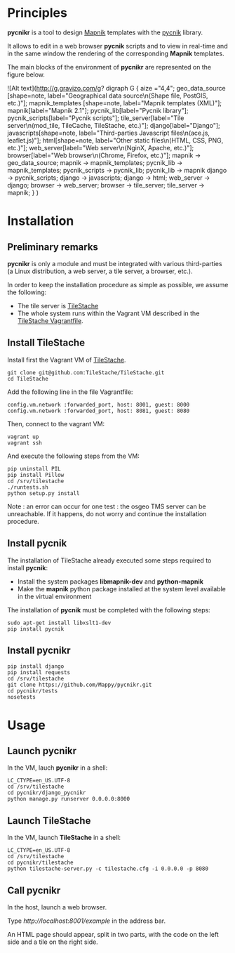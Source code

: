 # Principles

**pycnikr** is a tool to design [Mapnik](http://mapnik.org/) templates with
the [pycnik](https://github.com/Mappy/pycnik) library.

It allows to edit in a web browser **pycnik** scripts and to view in real-time
and in the same window the rendering of the corresponding **Mapnik** templates.

The main blocks of the environment of **pycnikr** are represented on the figure
below.

![Alt text](http://g.gravizo.com/g?
  digraph G {
    aize ="4,4";
    geo_data_source [shape=note, label="Geographical data source\\n(Shape file, PostGIS, etc.)"];
    mapnik_templates [shape=note, label="Mapnik templates (XML)"];
    mapnik[label="Mapnik 2.1"];
    pycnik_lib[label="Pycnik library"];
    pycnik_scripts[label="Pycnik scripts"];
    tile_server[label="Tile server\\n(mod_tile, TileCache, TileStache, etc.)"];
    django[label="Django"];
    javascripts[shape=note, label="Third-parties Javascript files\\n(ace.js, leaflet.js)"];
    html[shape=note, label="Other static files\\n(HTML, CSS, PNG, etc.)"];
    web_server[label="Web server\\n(NginX, Apache, etc.)"];
    browser[label="Web browser\\n(Chrome, Firefox, etc.)"];
    mapnik -> geo_data_source;
    mapnik -> mapnik_templates;
    pycnik_lib -> mapnik_templates;
    pycnik_scripts -> pycnik_lib;
    pycnik_lib -> mapnik
    django -> pycnik_scripts;
    django -> javascripts;
    django -> html;
    web_server -> django;
    browser -> web_server;
    browser -> tile_server;
    tile_server -> mapnik;
  }
)

# Installation

## Preliminary remarks

**pycnikr** is only a module and must be integrated with various third-parties
(a Linux distribution, a web server, a tile server, a browser, etc.).

In order to keep the installation procedure as simple as possible, we assume
the following:

* The tile server is [TileStache](https://github.com/TileStache/TileStache)
* The whole system runs within the Vagrant VM described in the
[TileStache Vagrantfile](https://github.com/TileStache/TileStache/blob/master/Vagrantfile).

## Install TileStache

Install first the Vagrant VM of
[TileStache](https://github.com/TileStache/TileStache).

    git clone git@github.com:TileStache/TileStache.git
    cd TileStache

Add the following line in the file Vagrantfile:

    config.vm.network :forwarded_port, host: 8001, guest: 8000
    config.vm.network :forwarded_port, host: 8081, guest: 8080

Then, connect to the vagrant VM:

    vagrant up
    vagrant ssh

And execute the following steps from the VM:

    pip uninstall PIL
    pip install Pillow
    cd /srv/tilestache
    ./runtests.sh
    python setup.py install

Note : an error can occur for one test : the osgeo TMS server can be unreachable. If it happens, do not worry and continue the installation procedure.

## Install pycnik

The installation of TileStache already executed some steps required to install
**pycnik**:

* Install the system packages **libmapnik-dev** and **python-mapnik**
* Make the **mapnik** python package installed at the system level available in
the virtual environment

The installation of **pycnik** must be completed with the following steps:

    sudo apt-get install libxslt1-dev
    pip install pycnik

## Install pycnikr

    pip install django
    pip install requests
    cd /srv/tilestache
    git clone https://github.com/Mappy/pycnikr.git
    cd pycnikr/tests
    nosetests

# Usage

## Launch pycnikr

In the VM, lauch **pycnikr** in a shell:

    LC_CTYPE=en_US.UTF-8
    cd /srv/tilestache
    cd pycnikr/django_pycnikr
    python manage.py runserver 0.0.0.0:8000

## Launch TileStache

In the VM, launch **TileStache** in a shell:

    LC_CTYPE=en_US.UTF-8
    cd /srv/tilestache
    cd pycnikr/tilestache
    python tilestache-server.py -c tilestache.cfg -i 0.0.0.0 -p 8080

## Call pycnikr

In the host, launch a web browser.

Type *http://localhost:8001/example* in the address bar.

An HTML page should appear, split in two parts, with the code on the left side and a tile on the right side.
